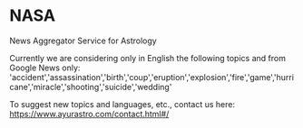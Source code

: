 # NASA
News Aggregator Service for Astrology

Currently we are considering only in English the following topics and from Google News only:
'accident','assassination','birth','coup','eruption','explosion','fire','game','hurricane','miracle','shooting','suicide','wedding'

To suggest new topics and languages, etc., contact us here: https://www.ayurastro.com/contact.html#/
